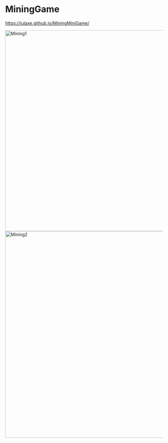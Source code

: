 # MiningGame

https://julaxe.github.io/MiningMiniGame/


<img width="641" alt="Mining1" src="https://user-images.githubusercontent.com/59695404/170844024-66158db3-85d6-4cfe-bf04-674cb4e66bcb.png">
<img width="659" alt="Mining2" src="https://user-images.githubusercontent.com/59695404/170844025-0e5e2eed-7cc4-494c-b53b-6075b7918d70.png">
